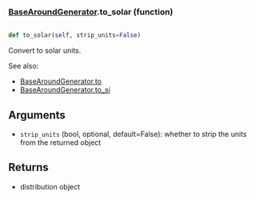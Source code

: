 ### [BaseAroundGenerator](BaseAroundGenerator.md).to_solar (function)


```py

def to_solar(self, strip_units=False)

```



Convert to solar units.

See also:

* [BaseAroundGenerator.to](BaseAroundGenerator.to.md)
* [BaseAroundGenerator.to_si](BaseAroundGenerator.to_si.md)

Arguments
------------
* `strip_units` (bool, optional, default=False): whether to strip the
    units from the returned object

Returns
-------------
* distribution object

